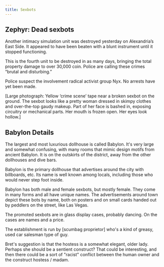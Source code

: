 ```yaml
---
title: Sexbots
---
```


## Zephyr: Dead sexbots
Another intimacy simulation unit was destroyed yesterday on Alexandria’s East Side. It appeared to have been beaten with a blunt instrument until it stopped functioning.

This is the fourth unit to be destroyed in as many days, bringing the total property damage to over 30,000 coin. Police are calling these crimes “brutal and disturbing.”

Police suspect the involvement radical activist group Nyx. No arrests have yet been made.

\[Large photograph: Yellow ‘crime scene’ tape near a broken sexbot on the ground. The sexbot looks like a pretty woman dressed in skimpy clothes and over-the-top gaudy makeup. Part of her face is bashed in, exposing circuitry or mechanical parts. Her mouth is frozen open. Her eyes look hollow.]

## Babylon Details
The largest and most luxurious dollhouse is called Babylon. It's very large and somewhat confusing, with many rooms that mimic design motifs from ancient Babylon. It is on the outskirts of the district, away from the other dollhouses and dive bars.

Babylon is the primary dollhouse that advertises around the city with billboards, etc. Its name is well known among locals, including those who would never step foot inside.

Babylon has both male and female sexbots, but mostly female. They come in many forms and all have unique names. The advertisements around town depict these bots by name, both on posters and on small cards handed out by peddlers on the street, like Las Vegas.

The promoted sexbots are in glass display cases, probably dancing. On the cases are names and a price.

The establishment is run by \[scumbag proprietor] who's a kind of greasy, used car salesman type of guy.

Bret's suggestion is that the hostess is a somewhat elegant, older lady. Perhaps she should be a sentient construct? That could be interesting, and then there could be a sort of "racist" conflict between the human owner and the construct hostess / madam.
